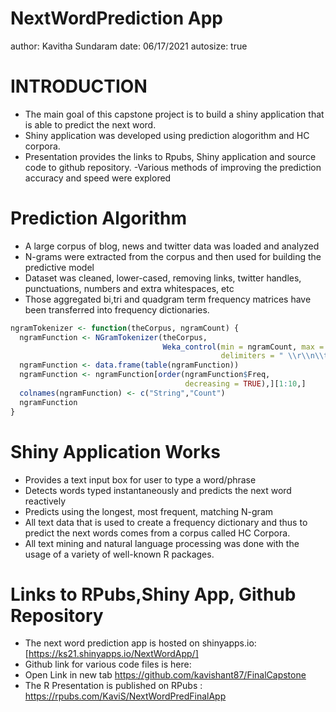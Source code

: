 NextWordPrediction App
========================================================
author: Kavitha Sundaram
date: 06/17/2021
autosize: true


INTRODUCTION
========================================================

- The main goal of this capstone project is to build a shiny application that is able to predict the next word.
- Shiny application was developed using prediction alogorithm and HC corpora.
- Presentation provides the links to Rpubs, Shiny application and source code to github repository.
-Various methods of improving the prediction accuracy and speed were explored


Prediction Algorithm
========================================================
- A large corpus of blog, news and twitter data was loaded and analyzed
- N-grams were extracted from the corpus and then used for building the predictive model 
- Dataset was cleaned, lower-cased, removing links, twitter handles, punctuations, numbers and extra whitespaces, etc
- Those aggregated bi,tri and quadgram term frequency matrices have been transferred into frequency dictionaries.

```r
ngramTokenizer <- function(theCorpus, ngramCount) {
  ngramFunction <- NGramTokenizer(theCorpus, 
                                  Weka_control(min = ngramCount, max = ngramCount, 
                                               delimiters = " \\r\\n\\t.,;:\"()?!"))
  ngramFunction <- data.frame(table(ngramFunction))
  ngramFunction <- ngramFunction[order(ngramFunction$Freq, 
                                       decreasing = TRUE),][1:10,]
  colnames(ngramFunction) <- c("String","Count")
  ngramFunction
}
```


Shiny Application Works
========================================================
- Provides a text input box for user to type a word/phrase
- Detects words typed instantaneously and predicts the next word reactively
- Predicts using the longest, most frequent, matching N-gram
- All text data that is used to create a frequency dictionary and thus to predict the next words comes from a corpus called HC Corpora.
- All text mining and natural language processing was done with the usage of a variety of well-known R packages.
 

Links to RPubs,Shiny App, Github Repository
========================================================
 * The next word prediction app is hosted on shinyapps.io:[https://ks21.shinyapps.io/NextWordApp/]
 * Github link for various code files is here:  
 * Open Link in new tab
  https://github.com/kavishant87/FinalCapstone
 * The R Presentation is published on RPubs :  
 https://rpubs.com/KaviS/NextWordPredFinalApp
